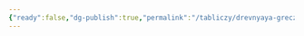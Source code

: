 ```yaml
---
{"ready":false,"dg-publish":true,"permalink":"/tabliczy/drevnyaya-grecziya/hram-posejdona/","dgPassFrontmatter":true}
---
```



